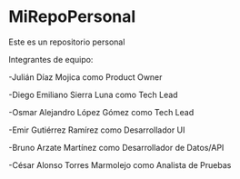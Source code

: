 # MiRepoPersonal
Este es un repositorio personal 

Integrantes de equipo:

 -Julián Díaz Mojica como Product Owner
 
 -Diego Emiliano Sierra Luna como Tech Lead
 
 -Osmar Alejandro López Gómez como Tech Lead
 
 -Emir Gutiérrez Ramírez como Desarrollador UI
 
 -Bruno Arzate Martínez como Desarrollador de Datos/API

 -César Alonso Torres Marmolejo como Analista de Pruebas
